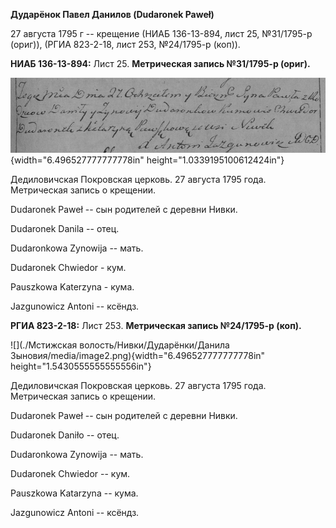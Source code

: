 **Дударёнок Павел Данилов (Dudaronek Paweł)**

27 августа 1795 г -- крещение (НИАБ 136-13-894, лист 25, №31/1795-р
(ориг)), (РГИА 823-2-18, лист 253, №24/1795-р (коп)).

**НИАБ 136-13-894:** Лист 25. **Метрическая запись №31/1795-р (ориг).**

![](./media/bd32644f7d45f492330487be92117a2049cfb68d.png){width="6.496527777777778in"
height="1.0339195100612424in"}

Дедиловичская Покровская церковь. 27 августа 1795 года. Метрическая
запись о крещении.

Dudaronek Paweł -- сын родителей с деревни Нивки.

Dudaronek Danila -- отец.

Dudaronkowa Zynowija -- мать.

Dudaronek Chwiedor - кум.

Pauszkowa Katerzyna - кума.

Jazgunowicz Antoni -- ксёндз.

**РГИА 823-2-18:** Лист 253. **Метрическая запись №24/1795-р (коп).**

![](./Мстижская волость/Нивки/Дударёнки/Данила Зыновия/media/image2.png){width="6.496527777777778in"
height="1.5430555555555556in"}

Дедиловичская Покровская церковь. 27 августа 1795 года. Метрическая
запись о крещении.

Dudaronek Paweł -- сын родителей с деревни Нивки.

Dudaronek Daniło -- отец.

Dudaronkowa Zynowija -- мать.

Dudaronek Chwiedor -- кум.

Pauszkowa Katarzyna -- кума.

Jazgunowicz Antoni -- ксёндз.

